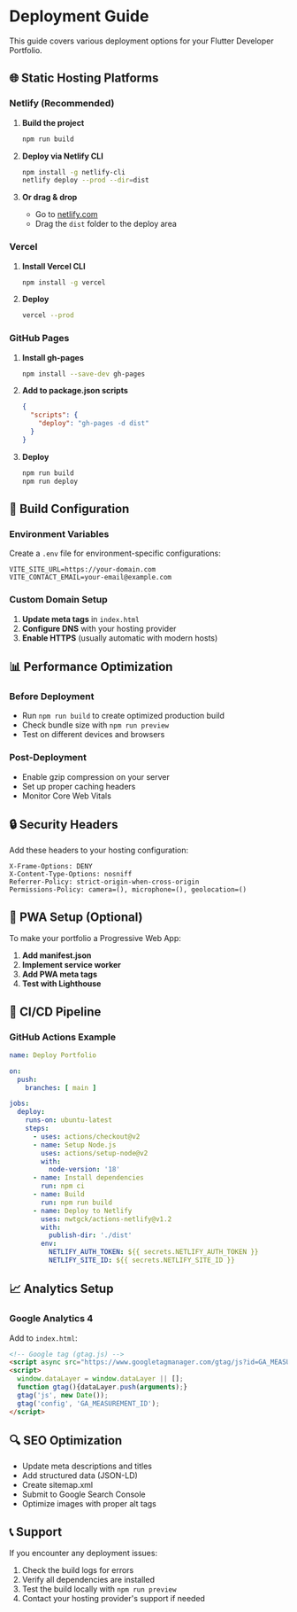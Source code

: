 # Deployment Guide

This guide covers various deployment options for your Flutter Developer Portfolio.

## 🌐 Static Hosting Platforms

### Netlify (Recommended)
1. **Build the project**
   ```bash
   npm run build
   ```

2. **Deploy via Netlify CLI**
   ```bash
   npm install -g netlify-cli
   netlify deploy --prod --dir=dist
   ```

3. **Or drag & drop**
   - Go to [netlify.com](https://netlify.com)
   - Drag the `dist` folder to the deploy area

### Vercel
1. **Install Vercel CLI**
   ```bash
   npm install -g vercel
   ```

2. **Deploy**
   ```bash
   vercel --prod
   ```

### GitHub Pages
1. **Install gh-pages**
   ```bash
   npm install --save-dev gh-pages
   ```

2. **Add to package.json scripts**
   ```json
   {
     "scripts": {
       "deploy": "gh-pages -d dist"
     }
   }
   ```

3. **Deploy**
   ```bash
   npm run build
   npm run deploy
   ```

## 🔧 Build Configuration

### Environment Variables
Create a `.env` file for environment-specific configurations:
```env
VITE_SITE_URL=https://your-domain.com
VITE_CONTACT_EMAIL=your-email@example.com
```

### Custom Domain Setup
1. **Update meta tags** in `index.html`
2. **Configure DNS** with your hosting provider
3. **Enable HTTPS** (usually automatic with modern hosts)

## 📊 Performance Optimization

### Before Deployment
- Run `npm run build` to create optimized production build
- Check bundle size with `npm run preview`
- Test on different devices and browsers

### Post-Deployment
- Enable gzip compression on your server
- Set up proper caching headers
- Monitor Core Web Vitals

## 🔒 Security Headers

Add these headers to your hosting configuration:
```
X-Frame-Options: DENY
X-Content-Type-Options: nosniff
Referrer-Policy: strict-origin-when-cross-origin
Permissions-Policy: camera=(), microphone=(), geolocation=()
```

## 📱 PWA Setup (Optional)

To make your portfolio a Progressive Web App:

1. **Add manifest.json**
2. **Implement service worker**
3. **Add PWA meta tags**
4. **Test with Lighthouse**

## 🚀 CI/CD Pipeline

### GitHub Actions Example
```yaml
name: Deploy Portfolio

on:
  push:
    branches: [ main ]

jobs:
  deploy:
    runs-on: ubuntu-latest
    steps:
      - uses: actions/checkout@v2
      - name: Setup Node.js
        uses: actions/setup-node@v2
        with:
          node-version: '18'
      - name: Install dependencies
        run: npm ci
      - name: Build
        run: npm run build
      - name: Deploy to Netlify
        uses: nwtgck/actions-netlify@v1.2
        with:
          publish-dir: './dist'
        env:
          NETLIFY_AUTH_TOKEN: ${{ secrets.NETLIFY_AUTH_TOKEN }}
          NETLIFY_SITE_ID: ${{ secrets.NETLIFY_SITE_ID }}
```

## 📈 Analytics Setup

### Google Analytics 4
Add to `index.html`:
```html
<!-- Google tag (gtag.js) -->
<script async src="https://www.googletagmanager.com/gtag/js?id=GA_MEASUREMENT_ID"></script>
<script>
  window.dataLayer = window.dataLayer || [];
  function gtag(){dataLayer.push(arguments);}
  gtag('js', new Date());
  gtag('config', 'GA_MEASUREMENT_ID');
</script>
```

## 🔍 SEO Optimization

- Update meta descriptions and titles
- Add structured data (JSON-LD)
- Create sitemap.xml
- Submit to Google Search Console
- Optimize images with proper alt tags

## 📞 Support

If you encounter any deployment issues:
1. Check the build logs for errors
2. Verify all dependencies are installed
3. Test the build locally with `npm run preview`
4. Contact your hosting provider's support if needed